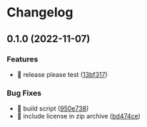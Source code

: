 # Changelog

## 0.1.0 (2022-11-07)


### Features

* 🎸 release please test ([13bf317](https://github.com/eiymba/ARCadia/commit/13bf31737087735fb1b2935ed980a9b81f9c50be))


### Bug Fixes

* 🐛 build script ([950e738](https://github.com/eiymba/ARCadia/commit/950e73857c1447d1ecc73c0133c1af43b502b7ae))
* 🐛 include license in zip archive ([bd474ce](https://github.com/eiymba/ARCadia/commit/bd474ce60f077df6fe80dd82eebdc9ed32a406c5))
